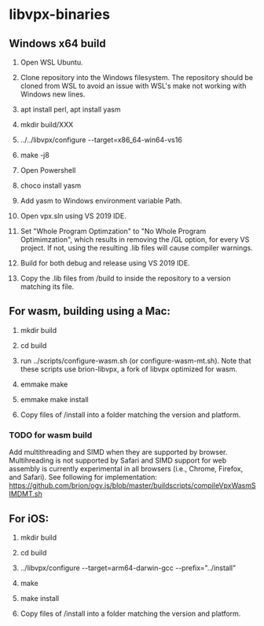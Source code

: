 # libvpx-binaries

## Windows x64 build

1. Open WSL Ubuntu.

2. Clone repository into the Windows filesystem. The repository should be cloned from WSL to avoid an issue with WSL's make not working with Windows new lines.

3. apt install perl, apt install yasm

4. mkdir build/XXX

5. ../../libvpx/configure --target=x86_64-win64-vs16

6. make -j8

7. Open Powershell

8. choco install yasm

9. Add yasm to Windows environment variable Path.

10. Open vpx.sln using VS 2019 IDE.

11. Set "Whole Program Optimzation" to "No Whole Program Optimimzation", which results in removing the /GL option, for every VS project. If not, using the resulting .lib files will cause compiler warnings.

12. Build for both debug and release using VS 2019 IDE.

13. Copy the .lib files from /build to inside the repository to a version matching its file.

## For wasm, building using a Mac:

1. mkdir build

2. cd build

3. run ../scripts/configure-wasm.sh (or configure-wasm-mt.sh). Note that these scripts use brion-libvpx, a fork of libvpx optimized for wasm.

4. emmake make

5. emmake make install

6. Copy files of /install into a folder matching the version and platform.

### TODO for wasm build

Add multithreading and SIMD when they are supported by browser. Multihreading is not supported by Safari and SIMD support for web assembly is currently experimental in all browsers (i.e., Chrome, Firefox, and Safari). See following for implementation: https://github.com/brion/ogv.js/blob/master/buildscripts/compileVpxWasmSIMDMT.sh

## For iOS:

1. mkdir build

2. cd build

3. ../libvpx/configure --target=arm64-darwin-gcc --prefix="../install"

4. make

5. make install

6. Copy files of /install into a folder matching the version and platform.
